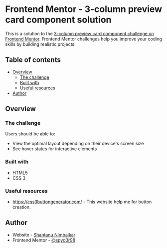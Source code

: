 # Frontend Mentor - 3-column preview card component solution

This is a solution to the [3-column preview card component challenge on Frontend Mentor](https://www.frontendmentor.io/challenges/3column-preview-card-component-pH92eAR2-). Frontend Mentor challenges help you improve your coding skills by building realistic projects.

## Table of contents

- [Overview](#overview)
  - [The challenge](#the-challenge)
  - [Built with](#built-with)
  - [Useful resources](#useful-resources)
- [Author](#author)



## Overview

### The challenge

Users should be able to:

- View the optimal layout depending on their device's screen size
- See hover states for interactive elements

### Built with

- HTML5
- CSS 3

### Useful resources
- https://css3buttongenerator.com/    - This website help me for button creation.



## Author

- Website - [Shantanu Nimbalkar](https://spyd3r98.github.io/cv/)
- Frontend Mentor - [@spyd3r98](https://www.frontendmentor.io/profile/spyd3r98)
